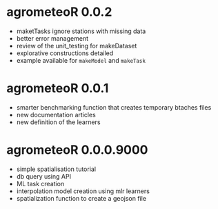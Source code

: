 # agrometeoR 0.0.2

* maketTasks ignore stations with missing data
* better error management
* review of the unit_testing for makeDataset
* explorative constructions detailed
* example available for `makeModel` and `makeTask`

# agrometeoR 0.0.1

* smarter benchmarking function that creates temporary btaches files
* new documentation articles
* new definition of the learners

# agrometeoR 0.0.0.9000

* simple spatialisation tutorial
* db query using API
* ML task creation
* interpolation model creation using mlr learners
* spatialization function to create a geojson file


